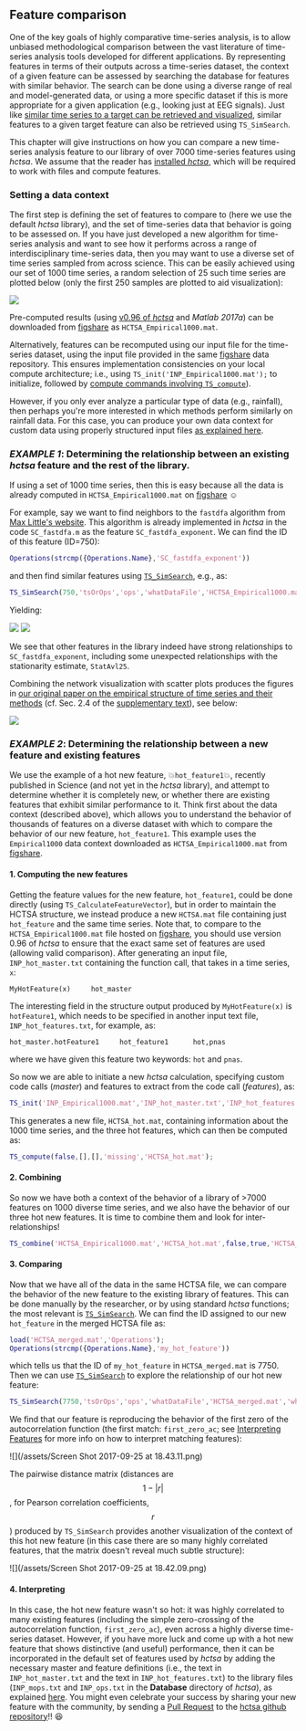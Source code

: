 ## Feature comparison

One of the key goals of highly comparative time-series analysis, is to allow unbiased methodological comparison between the vast literature of time-series analysis tools developed for different applications.
By representing features in terms of their outputs across a time-series dataset, the context of a given feature can be assessed by searching the database for features with similar behavior.
The search can be done using a diverse range of real and model-generated data, or using a more specific dataset if this is more appropriate for a given application (e.g., looking just at EEG signals).
Just like [similar time series to a target can be retrieved and visualized](sim_search.md), similar features to a given target feature can also be retrieved using `TS_SimSearch`.

This chapter will give instructions on how you can compare a new time-series analysis feature to our library of over 7000 time-series features using _hctsa_.
We assume that the reader has [installed _hctsa_](setup.md), which will be required to work with files and compute features.

### Setting a data context
The first step is defining the set of features to compare to (here we use the default *hctsa* library), and the set of time-series data that behavior is going to be assessed on.
If you have just developed a new algorithm for time-series analysis and want to see how it performs across a range of interdisciplinary time-series data, then you may want to use a diverse set of time series sampled from across science.
This can be easily achieved using our set of 1000 time series, a random selection of 25 such time series are plotted below (only the first 250 samples are plotted to aid visualization):

![](/img/Empirical1000_25_250samples.png)

Pre-computed results (using [v0.96 of *hctsa*](https://github.com/benfulcher/hctsa/releases/tag/v0.96) and _Matlab 2017a_) can be downloaded from [figshare](https://figshare.com/articles/1000_Empirical_Time_series/5436136) as `HCTSA_Empirical1000.mat`.

Alternatively, features can be recomputed using our input file for the time-series dataset, using the input file provided in the same [figshare](https://figshare.com/articles/1000_Empirical_Time_series/5436136) data repository.
This ensures implementation consistencies on your local compute architecture; i.e., using `TS_init('INP_Empirical1000.mat');` to initialize, followed by [compute commands involving `TS_compute`](running_computations.md)).

However, if you only ever analyze a particular type of data (e.g., rainfall), then perhaps you're more interested in which methods perform similarly on rainfall data.
For this case, you can produce your own data context for custom data using properly structured input files [as explained here](input_files.md).

### _EXAMPLE 1_: Determining the relationship between an existing _hctsa_ feature and the rest of the library.

If using a set of 1000 time series, then this is easy because all the data is already computed in `HCTSA_Empirical1000.mat` on [figshare](https://figshare.com/articles/1000_Empirical_Time_series/5436136) :relaxed:

For example, say we want to find neighbors to the `fastdfa` algorithm from [Max Little's website](http://www.maxlittle.net/software/index.php).
This algorithm is already implemented in _hctsa_ in the code `SC_fastdfa.m` as the feature `SC_fastdfa_exponent`.
We can find the ID of this feature (ID=750):
```matlab
Operations(strcmp({Operations.Name},'SC_fastdfa_exponent'))
```
and then find similar features using [`TS_SimSearch`](sim_search.md), e.g., as:
```matlab
TS_SimSearch(750,'tsOrOps','ops','whatDataFile','HCTSA_Empirical1000.mat','whatPlots',{'scatter','matrix','network'})
```
Yielding:

![](/img/SC_fastDFA_scatters.png)
![](/img/SC_fastDFA_matrix.png)

We see that other features in the library indeed have strong relationships to `SC_fastdfa_exponent`, including some unexpected relationships with the stationarity estimate, `StatAvl25`.

Combining the network visualization with scatter plots produces the figures in [our original paper on the empirical structure of time series and their methods](http://rsif.royalsocietypublishing.org/content/10/83/20130048.full) (cf. Sec. 2.4 of the [supplementary text](http://rsif.royalsocietypublishing.org/highwire/filestream/23294/field_highwire_adjunct_files/0/rsif20130048supp1.pdf)), see below:

![](/img/ApEn_network.png)

### _EXAMPLE 2_: Determining the relationship between a new feature and existing features
We use the example of a hot new feature, :boom:`hot_feature1`:boom:, recently published in Science (and not yet in the _hctsa_ library), and attempt to determine whether it is completely new, or whether there are existing features that exhibit similar performance to it.
Think first about the data context (described above), which allows you to understand the behavior of thousands of features on a diverse dataset with which to compare the behavior of our new feature, `hot_feature1`.
This example uses the `Empirical1000` data context downloaded as `HCTSA_Empirical1000.mat` from [figshare](https://figshare.com/articles/1000_Empirical_Time_series/5436136).

#### 1. Computing the new features
Getting the feature values for the new feature, `hot_feature1`, could be done directly (using `TS_CalculateFeatureVector`), but in order to maintain the HCTSA structure, we instead produce a new `HCTSA.mat` file containing just `hot_feature` and the same time series.
Note that, to compare to the `HCTSA_Empirical1000.mat` file hosted on [figshare](https://figshare.com/articles/1000_Empirical_Time_series/5436136), you should use version 0.96 of _hctsa_ to ensure that the exact same set of features are used (allowing valid comparison).
After generating an input file, `INP_hot_master.txt` containing the function call, that takes in a time series, `x`:
```
MyHotFeature(x)     hot_master
```

The interesting field in the structure output produced by `MyHotFeature(x)` is `hotFeature1`, which needs to be specified in another input text file, `INP_hot_features.txt`, for example, as:
```
hot_master.hotFeature1     hot_feature1      hot,pnas
```
where we have given this feature two keywords: `hot` and `pnas`.

So now we are able to initiate a new *hctsa* calculation, specifying custom code calls (*master*) and features to extract from the code call (*features*), as:
```matlab
TS_init('INP_Empirical1000.mat','INP_hot_master.txt','INP_hot_features.txt',true,'HCTSA_hot.mat');
```
This generates a new file, `HCTSA_hot.mat`, containing information about the 1000 time series, and the three hot features, which can then be computed as:
```matlab
TS_compute(false,[],[],'missing','HCTSA_hot.mat');
```

#### 2. Combining
So now we have both a context of the behavior of a library of >7000 features on 1000 diverse time series, and we also have the behavior of our three hot new features.
It is time to combine them and look for inter-relationships!

```matlab
TS_combine('HCTSA_Empirical1000.mat','HCTSA_hot.mat',false,true,'HCTSA_merged.mat');
```

#### 3. Comparing

Now that we have all of the data in the same HCTSA file, we can compare the behavior of the new feature to the existing library of features.
This can be done manually by the researcher, or by using standard *hctsa* functions; the most relevant is [`TS_SimSearch`](sim_search.md).
We can find the ID assigned to our new `hot_feature` in the merged HCTSA file as:
```matlab
load('HCTSA_merged.mat','Operations');
Operations(strcmp({Operations.Name},'my_hot_feature'))
```
which tells us that the ID of `my_hot_feature` in `HCTSA_merged.mat` is 7750.
Then we can use [`TS_SimSearch`](sim_search.md) to explore the relationship of our hot new feature:

```matlab
TS_SimSearch(7750,'tsOrOps','ops','whatDataFile','HCTSA_merged.mat','whatPlots',{'scatter','matrix'})
```

We find that our feature is reproducing the behavior of the first zero of the autocorrelation function (the first match: `first_zero_ac`; see [Interpreting Features](interpreting-features.md) for more info on how to interpret matching features):

![](/assets/Screen Shot 2017-09-25 at 18.43.11.png)

The pairwise distance matrix (distances are $$1-|r|$$, for Pearson correlation coefficients, $$r$$) produced by `TS_SimSearch` provides another visualization of the context of this hot new feature (in this case there are so many highly correlated features, that the matrix doesn't reveal much subtle structure):

![](/assets/Screen Shot 2017-09-25 at 18.42.09.png)

#### 4. Interpreting
In this case, the hot new feature wasn't so hot: it was highly correlated to many existing features (including the simple zero-crossing of the autocorrelation function, `first_zero_ac`), even across a highly diverse time-series dataset.
However, if you have more luck and come up with a hot new feature that shows distinctive (and useful) performance, then it can be incorporated in the default set of features used by _hctsa_ by adding the necessary master and feature definitions (i.e., the text in `INP_hot_master.txt` and the text in `INP_hot_features.txt`) to the library files (`INP_mops.txt` and `INP_ops.txt` in the **Database** directory of *hctsa*), as explained [here](inputfiles.md).
You might even celebrate your success by sharing your new feature with the community, by sending a [Pull Request](https://help.github.com/articles/using-pull-requests/) to the [hctsa github repository](https://github.com/benfulcher/hctsa)!! :satisfied:
